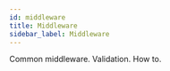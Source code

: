 ```yaml
---
id: middleware
title: Middleware
sidebar_label: Middleware
---
```


Common middleware.
Validation.
How to.
